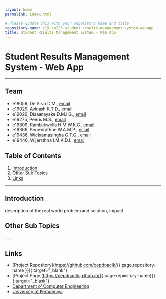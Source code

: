 ```yaml
---
layout: home
permalink: index.html

# Please update this with your repository name and title
repository-name: e19-co225-student-results-management-system-webapp
title: Student Results Management System - Web App
---
```


[comment]: # "This is the standard layout for the project, but you can clean this and use your own template"

# Student Results Management System - Web App

---

<!-- 
This is a sample image, to show how to add images to your page. To learn more options, please refer [this](https://projects.ce.pdn.ac.lk/docs/faq/how-to-add-an-image/)

![Sample Image](./images/sample.png)
 -->

## Team
-  e18059, De Silva D.M., [email](mailto:e18059@eng.pdn.ac.lk)
-  e19029, Avinash K.T.D., [email](mailto:e19029@eng.pdn.ac.lk)
-  e19029, Disaanayake D.M.I.G., [email](mailto:e19090@eng.pdn.ac.lk)
-  e19275, Peeris M.S., [email](mailto:ne190275@eng.pdn.ac.lk)
-  e19309, Rambukwella H.M.W.K.G., [email](mailto:e19309@eng.pdn.ac.lk)
-  e19366, Senevirathne W.A.M.P., [email](mailto:e19366@eng.pdn.ac.lk)
-  e19436, Wickramasingha G.T.G., [email](mailto:e19436@eng.pdn.ac.lk)
-  e19446, Wijerathna I.M.K.D.I., [email](mailto:e19446@eng.pdn.ac.lk)

## Table of Contents
1. [Introduction](#introduction)
2. [Other Sub Topics](#other-sub-topics)
3. [Links](#links)

---

## Introduction

 description of the real world problem and solution, impact

## Other Sub Topics

.....

## Links

- [Project Repository](https://github.com/cepdnaclk/{{ page.repository-name }}){:target="_blank"}
- [Project Page](https://cepdnaclk.github.io/{{ page.repository-name}}){:target="_blank"}
- [Department of Computer Engineering](http://www.ce.pdn.ac.lk/)
- [University of Peradeniya](https://eng.pdn.ac.lk/)


[//]: # (Please refer this to learn more about Markdown syntax)
[//]: # (https://github.com/adam-p/markdown-here/wiki/Markdown-Cheatsheet)
